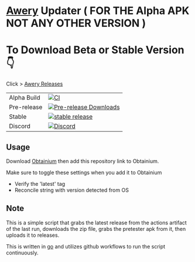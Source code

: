 # [Awery](https://github.com/MrBoomDeveloper/Awery) Updater ( FOR THE Alpha APK NOT ANY OTHER VERSION )

# To Download Beta or Stable Version 👇

Click > [Awery Releases](https://github.com/MrBoomDeveloper/Awery/releases)

<div>
  <table>
    <tr>
      <td>Alpha Build</td>
      <td><a href="https://github.com/MrBoomDeveloper/Awery/actions/workflows/publish_alpha.yml"><img src="https://img.shields.io/github/actions/workflow/status/MrBoomDeveloper/Awery/Build.yml?label=Alpha+Build&style=for-the-badge" alt="CI"></a></td>
    </tr>
    <tr>
      <td>Pre-release</td>
      <td><a href="https://github.com/MrBoomDeveloper/Awery/releases/pre-release"><img src="https://img.shields.io/github/downloads/MrBoomDeveloper/Awery/total?style=for-the-badge" alt="Pre-release Downloads" alt="pre-release build"></a></td>
    </tr>
    <tr>
      <td>Stable</td>
      <td><a href="https://github.com/MrBoomDeveloper/Awery/releases/latest"><img src="https://img.shields.io/github/release/MrBoomDeveloper/Awery.svg?maxAge=3600&label=download&style=for-the-badge" alt="stable release"></a></td>
    </tr>
    <tr>
      <td>Discord</td>
      <td><a href="https://discord.com/invite/yspVzD4Kbm"><img src="?label=discord&labelColor=7289da&color=2c2f33&style=for-the-badge" alt="Discord"></a></td>
    </tr>
  </table>
</div>

## Usage

Download [Obtainium](https://github.com/ImranR98/Obtainium) then add this repository link to Obtainium.

Make sure to toggle these settings when you add it to Obtainium
- Verify the 'latest' tag
- Reconcile string with version detected from OS

## Note
This is a simple script that grabs the latest release from the actions artifact of the last run, downloads the zip file, grabs the pretester apk from it, then uploads it to releases.

This is written in [go](https://go.dev/) and utilizes github workflows to run the script continuously.
